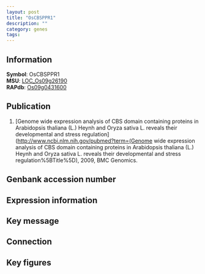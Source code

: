 ```yaml
---
layout: post
title: "OsCBSPPR1"
description: ""
category: genes
tags: 
---
```


## Information
__Symbol__: OsCBSPPR1  
__MSU__: [LOC_Os09g26190](http://rice.plantbiology.msu.edu/cgi-bin/ORF_infopage.cgi?orf=LOC_Os09g26190)  
__RAPdb__: [Os09g0431600](http://rapdb.dna.affrc.go.jp/viewer/gbrowse_details/irgsp1?name=Os09g0431600)  

## Publication
1. [Genome wide expression analysis of CBS domain containing proteins in Arabidopsis thaliana (L.) Heynh and Oryza sativa L. reveals their developmental and stress regulation](http://www.ncbi.nlm.nih.gov/pubmed?term=(Genome wide expression analysis of CBS domain containing proteins in Arabidopsis thaliana (L.) Heynh and Oryza sativa L. reveals their developmental and stress regulation%5BTitle%5D), 2009, BMC Genomics.

## Genbank accession number

## Expression information

## Key message

## Connection

## Key figures


